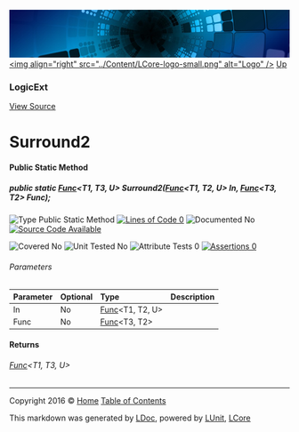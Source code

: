 ![](../Content/LCore-banner-small.png "")
[&lt;img align=&quot;right&quot; src=&quot;../Content/LCore-logo-small.png&quot; alt=&quot;Logo&quot; /&gt;](../../README.md)
[Up](LogicExt.md)

### LogicExt
[View Source](../Extensions/Methods/LogicExt.cs)

# Surround2

#### Public Static Method

##### public static <a href="https://msdn.microsoft.com/en-us/library/bb534647.aspx" alt="" target="_blank">Func</a>&lt;T1, T3, U&gt; Surround2(<a href="https://msdn.microsoft.com/en-us/library/bb534647.aspx" alt="" target="_blank">Func</a>&lt;T1, T2, U&gt; In, <a href="https://msdn.microsoft.com/en-us/library/bb549151.aspx" alt="" target="_blank">Func</a>&lt;T3, T2&gt; Func);

![Type Public Static Method](http://b.repl.ca/v1/Type-Public%20Static%20Method-Blue.png "") [![Lines of Code 0](http://b.repl.ca/v1/Lines%20of%20Code-0-red.png "")](../Extensions/Methods/LogicExt.cs#L689)    ![Documented No](http://b.repl.ca/v1/Documented-No-red.png "") [![Source Code Available](http://b.repl.ca/v1/Source%20Code-Available-brightgreen.png "")](../Extensions/Methods/LogicExt.cs#L689)

![Covered No](http://b.repl.ca/v1/Covered-No-red.png "") ![Unit Tested No](http://b.repl.ca/v1/Unit%20Tested-No-lightgrey.png "") ![Attribute Tests 0](http://b.repl.ca/v1/Attribute%20Tests-0-lightgrey.png "") [![Assertions 0](http://b.repl.ca/v1/Assertions-0-lightgrey.png "")](../Extensions/Methods/LogicExt.cs)

###### Parameters

Parameter | Optional | Type | Description
:---  | :---  | :---  | :--- 
In | No | <a href="https://msdn.microsoft.com/en-us/library/bb534647.aspx" alt="" target="_blank">Func</a>&lt;T1, T2, U&gt; | 
Func | No | <a href="https://msdn.microsoft.com/en-us/library/bb549151.aspx" alt="" target="_blank">Func</a>&lt;T3, T2&gt; | 


#### Returns

###### <a href="https://msdn.microsoft.com/en-us/library/bb534647.aspx" alt="" target="_blank">Func</a>&lt;T1, T3, U&gt;



---

Copyright 2016 &copy; [Home](../../README.md) [Table of Contents](../../TableOfContents.md)

This markdown was generated by [LDoc](https://github.com/CodeSingularity/LDoc), powered by [LUnit](https://github.com/CodeSingularity/LUnit), [LCore](https://github.com/CodeSingularity/LCore)
